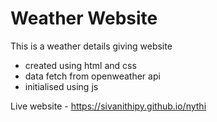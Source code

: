 # Weather Website
 This is a weather details giving website
 * created using html and css
 * data fetch from openweather api
 * initialised using js
 
Live website - https://sivanithipy.github.io/nythi
